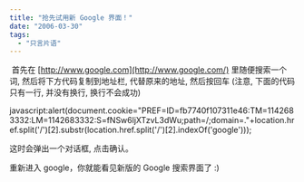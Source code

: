 ```yaml
---
title: "抢先试用新 Google 界面！"
date: "2006-03-30"
tags: 
  - "只言片语"
---
```


 首先在 [http://www.google.com](http://www.google.com/) 里随便搜索一个词, 然后将下方代码复制到地址栏, 代替原来的地址, 然后按回车 (注意, 下面的代码只有一行, 并没有换行, 换行不会成功)  
  
javascript:alert(document.cookie="PREF=ID=fb7740f107311e46:TM=1142683332:LM=1142683332:S=fNSw6ljXTzvL3dWu;path=/;domain=."+location.href.split('/')\[2\].substr(location.href.split('/')\[2\].indexOf('google')));  
  
这时会弹出一个对话框, 点击确认。

重新进入 google，你就能看见新版的 Google 搜索界面了 :)

